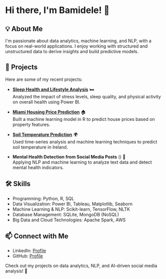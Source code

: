 # Hi there, I'm Bamidele! 👋

## 💡 About Me
I'm passionate about data analytics, machine learning, and NLP, with a focus on real-world applications. I enjoy working with structured and unstructured data to derive insights and build predictive models.

## 🚀 Projects
Here are some of my recent projects:

- **[Sleep Health and Lifestyle Analysis](https://github.com/bamidele044/Sleep-Health-and-Lifestyle)** 🛏️  
  Analyzed the impact of stress levels, sleep quality, and physical activity on overall health using Power BI.

- **[Miami Housing Price Prediction](https://github.com/bamidele044/Miami-Housing-Prediction)** 🏠  
  Built a machine learning model in R to predict house prices based on property features.

- **[Soil Temperature Prediction](https://github.com/bamidele044/Soil-Temperature-Prediction)** 🌍  
  Used time-series analysis and machine learning techniques to predict soil temperature in Ireland.

- **Mental Health Detection from Social Media Posts** () 🧠  
  Applying NLP and machine learning to analyze text data and detect mental health indicators.

## 🛠️ Skills
- Programming: Python, R, SQL  
- Data Visualization: Power BI, Tableau, Matplotlib, Seaborn  
- Machine Learning & NLP: Scikit-learn, TensorFlow, NLTK  
- Database Management: SQLite, MongoDB (NoSQL)
- Big Data and Cloud Technologies: Apache Spark, AWS

## 📫 Connect with Me  
- LinkedIn: [Profile](https://www.linkedin.com/in/bamidele-omotosho04/)  
- GitHub: [Profile](https://github.com/bamidele044)

Check out my projects on data analytics, NLP, and AI-driven social media analysis! 🚀  

